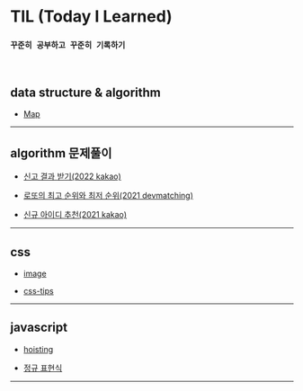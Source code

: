 # TIL (Today I Learned)    


### `꾸준히 공부하고 꾸준히 기록하기`


<br>   

## data structure & algorithm   

- <a href="https://github.com/jiyun1006/TIL/blob/main/data-structrue%26algorithm/Map.md">Map</a>   

---   


## algorithm 문제풀이    

- <a href="https://github.com/jiyun1006/TIL/blob/main/algorithm-test/programmers/2022-kakao(repoter).md">신고 결과 받기(2022 kakao)</a>   

- <a href="https://github.com/jiyun1006/TIL/blob/main/algorithm-test/programmers/2021-devmatching(back).md"> 로또의 최고 순위와 최저 순위(2021 devmatching)</a>   

- <a href="https://github.com/jiyun1006/TIL/blob/main/algorithm-test/programmers/2021-kakao(new_id).md"> 신규 아이디 추천(2021 kakao) </a>   


---

## css   

- <a href="https://github.com/jiyun1006/TIL/blob/main/CSS(SCSS)/image.md">image</a>   

- <a href="https://github.com/jiyun1006/TIL/blob/main/CSS(SCSS)/tips.md">css-tips</a>

---

## javascript

- <a href="https://github.com/jiyun1006/TIL/blob/main/JS/hoisting.md">hoisting</a>      

- <a href="https://github.com/jiyun1006/TIL/blob/main/JS/regexp.md">정규 표현식</a>

---   


